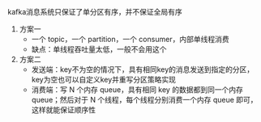 kafka消息系统只保证了单分区有序，并不保证全局有序

1. 方案一
    - 一个 topic，一个 partition，一个 consumer，内部单线程消费
    - 缺点：单线程吞吐量太低，一般不会用这个
2. 方案二
    - 发送端：key不为空的情况下，具有相同key的消息发送到指定的分区，key为空也可以自定义key并重写分区策略实现
    - 消费端：写 N 个内存 queue，具有相同 key 的数据都到同一个内存 queue；然后对于 N 个线程，每个线程分别消费一个内存 queue 即可，这样就能保证顺序性